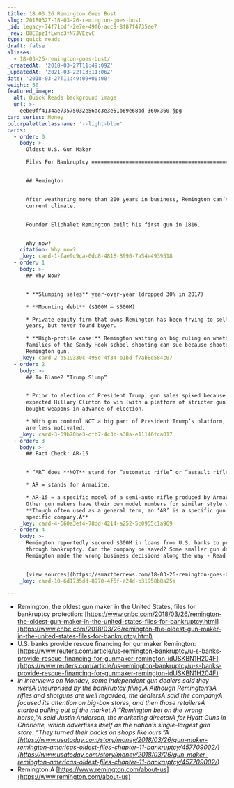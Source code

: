 ```yaml
---
title: 18.03.26 Remington Goes Bust
slug: 20180327-18-03-26-remington-goes-bust
_id: legacy-74f71cdf-2e7e-49f6-acc9-8f87f4735ee7
_rev: O8E8pz1fLwnc3fN7JVEzvC
type: quick_reads
draft: false
aliases:
  - 18-03-26-remington-goes-bust/
_createdAt: '2018-03-27T11:49:09Z'
_updatedAt: '2021-03-22T13:11:06Z'
date: '2018-03-27T11:49:09+00:00'
weight: 50
featured_image:
  alt: Quick Reads background image
  url: >-
    eebe0ff4134ae73575032e56ac3e3e51b69e68bd-360x360.jpg
card_series: Money
colorpaletteclassname: '--light-blue'
cards:
  - order: 0
    body: >-
      Oldest U.S. Gun Maker  

      Files For Bankruptcy ============================================


      ## Remington


      After weathering more than 200 years in business, Remington can’t survive
      current climate.


      Founder Eliphalet Remington built his first gun in 1816.


      Why now?
    citation: Why now?
    _key: card-1-fae9c9ca-0dc8-4818-8990-7a54e4939518
  - order: 1
    body: >-
      ## Why Now?


      * **Slumping sales** year-over-year (dropped 30% in 2017)

      * **Mounting debt** ($100M – $500M)

      * Private equity firm that owns Remington has been trying to sell it for
      years, but never found buyer.

      * **High-profile case:** Remington waiting on big ruling on whether victim
      families of the Sandy Hook school shooting can sue because shooter used a
      Remington gun.
    _key: card-2-a519330c-495e-4f34-b1bd-f7ab8d584c07
  - order: 2
    body: >-
      ## To Blame? “Trump Slump”


      * Prior to election of President Trump, gun sales spiked because those who
      expected Hillary Clinton to win (with a platform of stricter gun control)
      bought weapons in advance of election.

      * With gun control NOT a big part of President Trump’s platform, buyers
      are less motivated.
    _key: card-3-69b70be3-dfb7-4c3b-a38a-e11146fca017
  - order: 3
    body: >-
      ## Fact Check: AR-15


      * “AR” does **NOT** stand for “automatic rifle” or “assault rifle.”

      * AR = stands for ArmaLite.

      * AR-15 = a specific model of a semi-auto rifle produced by ArmaLite.
      Other gun makers have their own model numbers for similar style weapons.A
      **Though often used as a general term, an ‘AR’ is a specific gun by a
      specific company.A**
    _key: card-4-660a3ef4-78dd-4214-a252-5c0955c1a969
  - order: 4
    body: >-
      Remington reportedly secured $300M in loans from U.S. banks to proceed
      through bankruptcy. Can the company be saved? Some smaller gun dealers say
      Remington made the wrong business decisions along the way - Read More:


      [view sources](https://smarthernews.com/18-03-26-remington-goes-bust/)
    _key: card-10-6d1735dd-8970-4f5f-a24d-b31958b8a25a

---
```

* Remington, the oldest gun maker in the United States, files for bankruptcy protection: [https://www.cnbc.com/2018/03/26/remington-the-oldest-gun-maker-in-the-united-states-files-for-bankruptcy.html](https://www.cnbc.com/2018/03/26/remington-the-oldest-gun-maker-in-the-united-states-files-for-bankruptcy.html)
* U.S. banks provide rescue financing for gunmaker Remington: [https://www.reuters.com/article/us-remington-bankruptcy/u-s-banks-provide-rescue-financing-for-gunmaker-remington-idUSKBN1H204F](https://www.reuters.com/article/us-remington-bankruptcy/u-s-banks-provide-rescue-financing-for-gunmaker-remington-idUSKBN1H204F)
* _In interviews on Monday, some independent gun dealers said they wereA unsurprised by the bankruptcy filing.A Although Remington’sA rifles and shotguns are well regarded, the dealersA said the companyA focused its attention on big-box stores, and then those retailersA started pulling out of the market.A_ _“Remington bet on the wrong horse,”A said Justin Anderson, the marketing directorA for Hyatt Guns in Charlotte, which advertises itself as the nation’s single-largest gun store. “They turned their backs on shops like ours.”A [https://www.usatoday.com/story/money/2018/03/26/gun-maker-remington-americas-oldest-files-chapter-11-bankruptcy/457709002/](https://www.usatoday.com/story/money/2018/03/26/gun-maker-remington-americas-oldest-files-chapter-11-bankruptcy/457709002/)_
* Remington:A [https://www.remington.com/about-us](https://www.remington.com/about-us)